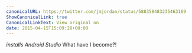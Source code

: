 ```yaml
---
canonicalURL: https://twitter.com/jmjordan/status/588358483235463169
ShowCanonicalLink: true
CanonicalLinkText: View original on
date: 2015-04-15T15:09:28+00:00
---
```

*installs Android Studio* What have I become?!